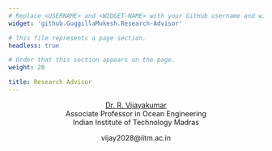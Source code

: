 ```yaml
---
# Replace <USERNAME> and <WIDGET-NAME> with your GitHub username and widget name, respectively.
widget: 'github.GuggillaMukesh.Research-Advisor'

# This file represents a page section.
headless: true

# Order that this section appears on the page.
weight: 20

title: Research Advisor
---
```

<p style="text-align:center;"><a href="http://www.doe.iitm.ac.in/vijay2028/" target="_blank">Dr. R. Vijayakumar</a><br>
Associate Professor in Ocean Engineering <br>
Indian Institute of Technology Madras <br></p>
<p style="text-align:center;">vijay2028@iitm.ac.in <br></p>
